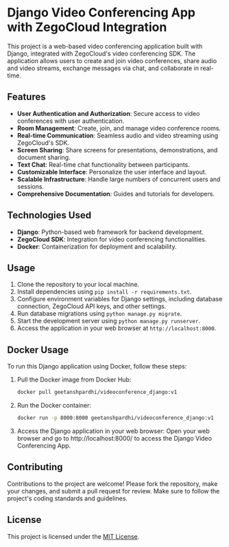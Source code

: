 # Django Video Conferencing App with ZegoCloud Integration

This project is a web-based video conferencing application built with Django, integrated with ZegoCloud's video conferencing SDK. The application allows users to create and join video conferences, share audio and video streams, exchange messages via chat, and collaborate in real-time.

## Features

- **User Authentication and Authorization**: Secure access to video conferences with user authentication.
- **Room Management**: Create, join, and manage video conference rooms.
- **Real-time Communication**: Seamless audio and video streaming using ZegoCloud's SDK.
- **Screen Sharing**: Share screens for presentations, demonstrations, and document sharing.
- **Text Chat**: Real-time chat functionality between participants.
- **Customizable Interface**: Personalize the user interface and layout.
- **Scalable Infrastructure**: Handle large numbers of concurrent users and sessions.
- **Comprehensive Documentation**: Guides and tutorials for developers.

## Technologies Used

- **Django**: Python-based web framework for backend development.
- **ZegoCloud SDK**: Integration for video conferencing functionalities.
- **Docker**: Containerization for deployment and scalability.

## Usage

1. Clone the repository to your local machine.
2. Install dependencies using `pip install -r requirements.txt`.
3. Configure environment variables for Django settings, including database connection, ZegoCloud API keys, and other settings.
4. Run database migrations using `python manage.py migrate`.
5. Start the development server using `python manage.py runserver`.
6. Access the application in your web browser at `http://localhost:8000`.

## Docker Usage
To run this Django application using Docker, follow these steps:

1. Pull the Docker image from Docker Hub:

   ```bash
   docker pull geetanshpardhi/videoconference_django:v1

2. Run the Docker container:

   ```bash
   docker run -p 8000:8000 geetanshpardhi/videoconference_django:v1

3. Access the Django application in your web browser:
     Open your web browser and go to http://localhost:8000/ to access the Django Video Conferencing App.

## Contributing

Contributions to the project are welcome! Please fork the repository, make your changes, and submit a pull request for review. Make sure to follow the project's coding standards and guidelines.

## License

This project is licensed under the [MIT License](link-to-license-file).
